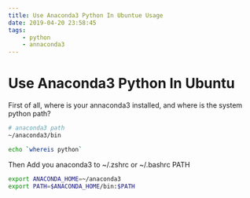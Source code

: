 ```yaml
---
title: Use Anaconda3 Python In Ubuntue Usage 
date: 2019-04-20 23:58:45
tags:
	- python
	- annaconda3
---
```

# Use Anaconda3 Python In Ubuntu

First of all, where is your annaconda3 installed, and where is the system python path?

```sh
# anaconda3 path
~/anaconda3/bin
```

```sh
echo `whereis python`
```

Then Add you anaconda3 to ~/.zshrc or ~/.bashrc PATH

```sh
export ANACONDA_HOME=~/anaconda3
export PATH=$ANACONDA_HOME/bin:$PATH
```
